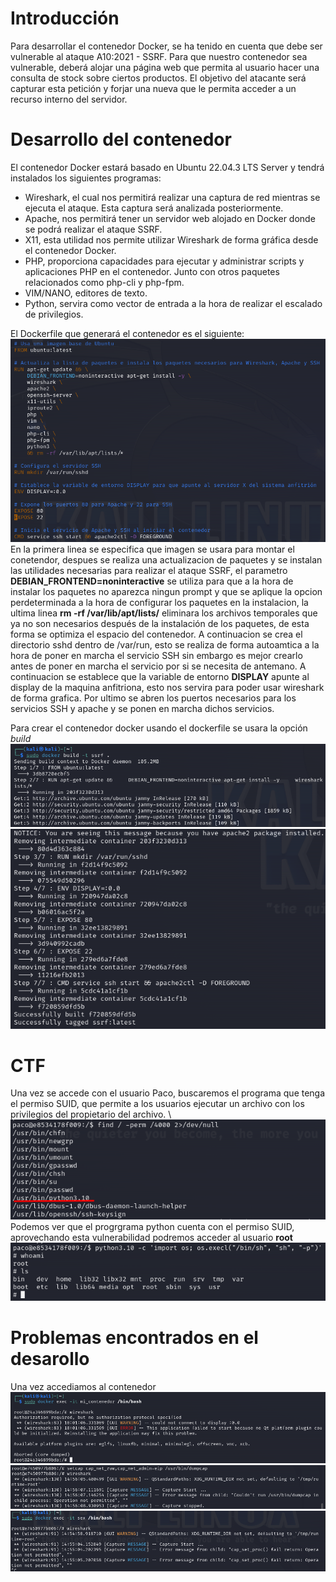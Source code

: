 # Introducción
Para desarrollar el contenedor Docker, se ha tenido en cuenta que debe ser vulnerable al ataque A10:2021 - SSRF. Para que nuestro contenedor sea vulnerable, deberá alojar una página web que permita al usuario hacer una consulta de stock sobre ciertos productos. El objetivo del atacante será capturar esta petición y forjar una nueva que le permita acceder a un recurso interno del servidor.

# Desarrollo del contenedor
El contenedor Docker estará basado en Ubuntu 22.04.3 LTS Server y tendrá instalados los siguientes programas:
* Wireshark, el cual nos permitirá realizar una captura de red mientras se ejecuta el ataque. Esta captura será analizada posteriormente.
* Apache, nos permitirá tener un servidor web alojado en Docker donde se podrá realizar el ataque SSRF.
* X11, esta utilidad nos permite utilizar Wireshark de forma gráfica desde el contenedor Docker.
* PHP, proporciona capacidades para ejecutar y administrar scripts y aplicaciones PHP en el contenedor. Junto con otros paquetes relacionados como php-cli y php-fpm.
* VIM/NANO, editores de texto.
* Python, servira como vector de entrada a la hora de realizar el escalado de privilegios.

El Dockerfile que generará el contenedor es el siguiente:
![](https://github.com/Dani-ITB24/Proyecto-Final/blob/Grupo5(Eloi-Alan-Fernando-Jose-Zome%C3%B1o)/Assets/Img/dockerfile.png)\
En la primera linea se especifica que imagen se usara para montar el conetendor, despues se realiza una actualizacion de paquetes y se instalan las utilidades necesarias para realizar el ataque SSRF, el parametro **DEBIAN_FRONTEND=noninteractive** se utiliza para que a la hora de instalar los paquetes no aparezca ningun prompt y que se aplique la opcion perdeterminada a la hora de configurar los paquetes en la instalacion, la ultima linea **rm -rf /var/lib/apt/lists/** eliminara los archivos temporales que ya no son necesarios después de la instalación de los paquetes, de esta forma se optimiza el espacio del contenedor. A continuacion se crea el directorio sshd dentro de /var/run, esto se realiza de forma autoamtica a la hora de poner en marcha el servicio SSH sin embargo es mejor crearlo antes de poner en marcha el servicio por si se necesita de antemano. A continuacion se establece que la variable de entorno **DISPLAY** apunte al display de la maquina anfitriona, esto nos servira para poder usar wireshark de forma grafica. Por ultimo se abren los puertos necesarios para los servicios SSH y apache y se ponen en marcha dichos servicios.

Para crear el contenedor docker usando el dockerfile se usara la opción *build*
![](https://github.com/Dani-ITB24/Proyecto-Final/blob/Grupo5(Eloi-Alan-Fernando-Jose-Zome%C3%B1o)/Assets/Img/docker-build.png)
![](https://github.com/Dani-ITB24/Proyecto-Final/blob/Grupo5(Eloi-Alan-Fernando-Jose-Zome%C3%B1o)/Assets/Img/docker-build-2.png)

# CTF
Una vez se accede con el usuario Paco, buscaremos el programa que tenga el permiso SUID, que permite a los usuarios ejecutar un archivo con los privilegios del propietario del archivo. 
\ ![](https://github.com/Dani-ITB24/Proyecto-Final/blob/Grupo5(Eloi-Alan-Fernando-Jose-Zome%C3%B1o)/Assets/Img/find_4000_paco.png)
Podemos ver que el progrgrama python cuenta con el permiso SUID, aprovechando esta vulnerabilidad podremos acceder al usuario **root** \
![](https://github.com/Dani-ITB24/Proyecto-Final/blob/Grupo5(Eloi-Alan-Fernando-Jose-Zome%C3%B1o)/Assets/Img/root_paco.png)


# Problemas encontrados en el desarollo
Una vez accediamos al contenedor 
![](https://github.com/Dani-ITB24/Proyecto-Final/blob/Grupo5(Eloi-Alan-Fernando-Jose-Zome%C3%B1o)/Assets/Img/error-display.png)
![](https://github.com/Dani-ITB24/Proyecto-Final/blob/Grupo5(Eloi-Alan-Fernando-Jose-Zome%C3%B1o)/Assets/Img/error-dumpcap-child.png)
![](https://github.com/Dani-ITB24/Proyecto-Final/blob/Grupo5(Eloi-Alan-Fernando-Jose-Zome%C3%B1o)/Assets/Img/error-dumpcap-capabilities.png)

